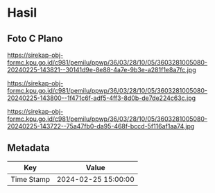 # Hasil

## Foto C Plano

https://sirekap-obj-formc.kpu.go.id/c981/pemilu/ppwp/36/03/28/10/05/3603281005080-20240225-143821--30141d9e-8e88-4a7e-9b3e-a281f1e8a7fc.jpg

https://sirekap-obj-formc.kpu.go.id/c981/pemilu/ppwp/36/03/28/10/05/3603281005080-20240225-143800--1f471c6f-adf5-4ff3-8d0b-de7de224c63c.jpg

https://sirekap-obj-formc.kpu.go.id/c981/pemilu/ppwp/36/03/28/10/05/3603281005080-20240225-143722--75a47fb0-da95-468f-bccd-5f116af1aa74.jpg


## Metadata

| Key        | Value               |
| ---------- | ------------------- |
| Time Stamp | 2024-02-25 15:00:00 |



